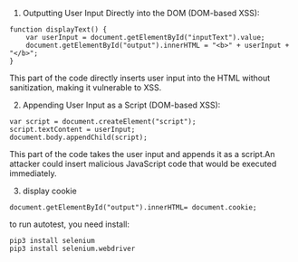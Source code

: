 1. Outputting User Input Directly into the DOM (DOM-based XSS):
```
function displayText() {
    var userInput = document.getElementById("inputText").value;
    document.getElementById("output").innerHTML = "<b>" + userInput + "</b>";
}
```

This part of the code directly inserts user input into the HTML without sanitization, making it vulnerable to XSS. 


2. Appending User Input as a Script (DOM-based XSS):
```
var script = document.createElement("script");
script.textContent = userInput;
document.body.appendChild(script);
```
This part of the code takes the user input and appends it as a script.An attacker could insert malicious JavaScript code that would be executed immediately.


3. display cookie
```
document.getElementById("output").innerHTML= document.cookie;
```


to run autotest, you need install:
```
pip3 install selenium
pip3 install selenium.webdriver
```